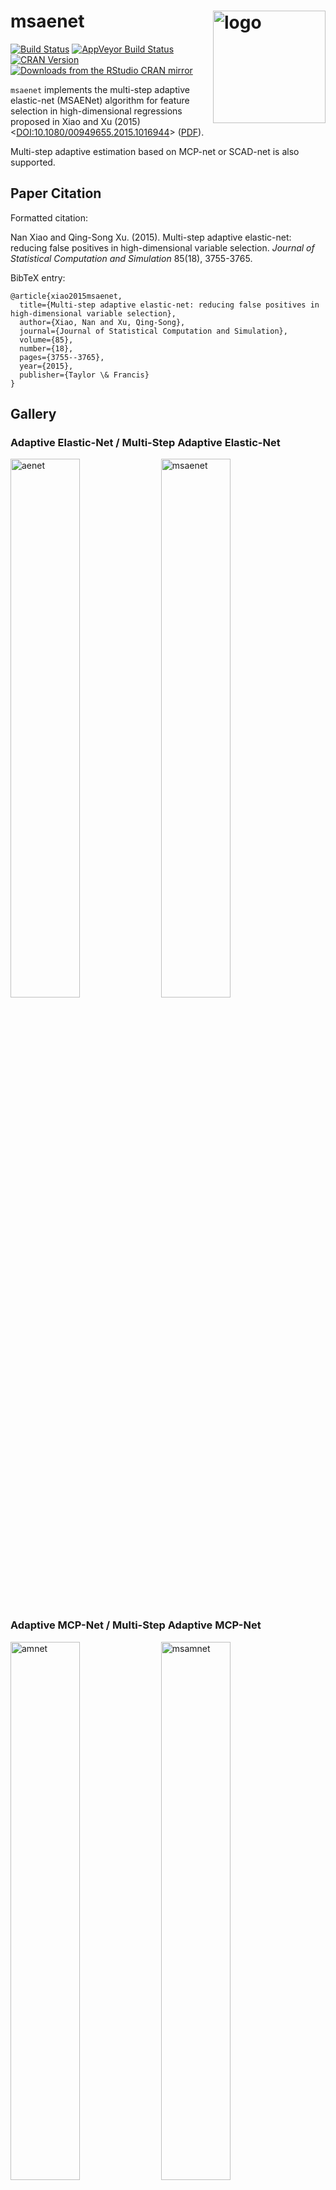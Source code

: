 # msaenet  <a href="https://msaenet.com"><img src="https://nanx.me/images/project-msaenet.png" align="right" alt="logo" height="180" width="180" /></a>

[![Build Status](https://travis-ci.org/road2stat/msaenet.svg?branch=master)](https://travis-ci.org/road2stat/msaenet)
[![AppVeyor Build Status](https://ci.appveyor.com/api/projects/status/github/road2stat/msaenet?branch=master&svg=true)](https://ci.appveyor.com/project/road2stat/msaenet)
[![CRAN Version](https://www.r-pkg.org/badges/version/msaenet)](https://cran.r-project.org/package=msaenet)
[![Downloads from the RStudio CRAN mirror](https://cranlogs.r-pkg.org/badges/msaenet)](https://cran.r-project.org/package=msaenet)

`msaenet` implements the multi-step adaptive elastic-net (MSAENet) algorithm for feature selection in high-dimensional regressions proposed in Xiao and Xu (2015) <[DOI:10.1080/00949655.2015.1016944](http://www.tandfonline.com/doi/full/10.1080/00949655.2015.1016944)> ([PDF](https://nanx.me/papers/msaenet.pdf)).

Multi-step adaptive estimation based on MCP-net or SCAD-net is also supported.

## Paper Citation

Formatted citation:

Nan Xiao and Qing-Song Xu. (2015). Multi-step adaptive elastic-net: reducing false positives in high-dimensional variable selection. _Journal of Statistical Computation and Simulation_ 85(18), 3755-3765.

BibTeX entry:

```
@article{xiao2015msaenet,
  title={Multi-step adaptive elastic-net: reducing false positives in high-dimensional variable selection},
  author={Xiao, Nan and Xu, Qing-Song},
  journal={Journal of Statistical Computation and Simulation},
  volume={85},
  number={18},
  pages={3755--3765},
  year={2015},
  publisher={Taylor \& Francis}
}
```

## Gallery

### Adaptive Elastic-Net / Multi-Step Adaptive Elastic-Net

<img src="https://msaenet.com/img/aenet.png" width="47%" alt="aenet">
<img src="https://msaenet.com/img/msaenet.png" width="47%" alt="msaenet">

### Adaptive MCP-Net / Multi-Step Adaptive MCP-Net

<img src="https://msaenet.com/img/amnet.png" width="47%" alt="amnet">
<img src="https://msaenet.com/img/msamnet.png" width="47%" alt="msamnet">

### Adaptive SCAD-Net / Multi-Step Adaptive SCAD-Net

<img src="https://msaenet.com/img/asnet.png" width="47%" alt="asnet">
<img src="https://msaenet.com/img/msasnet.png" width="47%" alt="msasnet">

## Installation

To download and install `msaenet` from CRAN:

```r
install.packages("msaenet")
```

Or try the development version on GitHub:

```r
# install.packages("devtools")
devtools::install_github("road2stat/msaenet")
```

[Browse the vignette](https://msaenet.com/articles/msaenet.html) (can be opened with `vignette("msaenet")` in R) for a quick-start.

[Visit the website](https://msaenet.com/) for more documentation.
